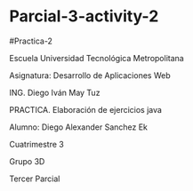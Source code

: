 # Parcial-3-activity-2
#Practica-2

Escuela Universidad Tecnológica Metropolitana


Asignatura: Desarrollo de Aplicaciones Web

ING. Diego Iván May Tuz

PRACTICA. Elaboración de ejercicios java

Alumno: Diego Alexander Sanchez Ek

Cuatrimestre 3

Grupo 3D

Tercer Parcial
